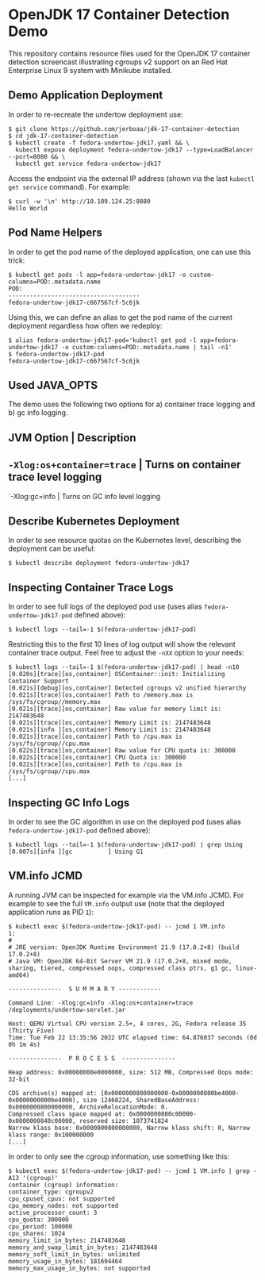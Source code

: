 # OpenJDK 17 Container Detection Demo

This repository contains resource files used for the OpenJDK 17 container
detection screencast illustrating cgroups v2 support on an Red Hat Enterprise
Linux 9 system with Minikube installed.

## Demo Application Deployment

In order to re-recreate the undertow deployment use:

```
$ git clone https://github.com/jerboaa/jdk-17-container-detection
$ cd jdk-17-container-detection
$ kubectl create -f fedora-undertow-jdk17.yaml && \
  kubectl expose deployment fedora-undertow-jdk17 --type=LoadBalancer --port=8080 && \
  kubectl get service fedora-undertow-jdk17
```

Access the endpoint via the external IP address (shown via the last `kubectl get service` command). For example:

```
$ curl -w '\n' http://10.109.124.25:8080
Hello World
```

## Pod Name Helpers

In order to get the pod name of the deployed application, one can use this trick:

```
$ kubectl get pods -l app=fedora-undertow-jdk17 -o custom-columns=POD:.metadata.name
POD:
-------------------------------------
fedora-undertow-jdk17-c667567cf-5c6jk
```

Using this, we can define an alias to get the pod name of the current deployment regardless how often we redeploy:

```
$ alias fedora-undertow-jdk17-pod='kubectl get pod -l app=fedora-undertow-jdk17 -o custom-columns=POD:.metadata.name | tail -n1'
$ fedora-undertow-jdk17-pod
fedora-undertow-jdk17-c667567cf-5c6jk
```

## Used JAVA_OPTS

The demo uses the following two options for a) container trace logging and b) gc info logging.

JVM Option | Description
-------------------------------------------------------------
`-Xlog:os+container=trace` | Turns on container trace level logging
-------------------------------------------------------------
`-Xlog:gc=info             | Turns on GC info level logging

## Describe Kubernetes Deployment

In order to see resource quotas on the Kubernetes level, describing the deployment can be useful:

```
$ kubectl describe deployment fedora-undertow-jdk17
```

## Inspecting Container Trace Logs

In order to see full logs of the deployed pod use (uses alias `fedora-undertow-jdk17-pod` defined above):

```
$ kubectl logs --tail=-1 $(fedora-undertow-jdk17-pod)
```

Restricting this to the first 10 lines of log output will show the relevant container trace output. Feel free to adjust the `-nXX` option to your needs:

```
$ kubectl logs --tail=-1 $(fedora-undertow-jdk17-pod) | head -n10
[0.020s][trace][os,container] OSContainer::init: Initializing Container Support
[0.021s][debug][os,container] Detected cgroups v2 unified hierarchy
[0.021s][trace][os,container] Path to /memory.max is /sys/fs/cgroup//memory.max
[0.021s][trace][os,container] Raw value for memory limit is: 2147483648
[0.021s][trace][os,container] Memory Limit is: 2147483648
[0.021s][info ][os,container] Memory Limit is: 2147483648
[0.021s][trace][os,container] Path to /cpu.max is /sys/fs/cgroup//cpu.max
[0.022s][trace][os,container] Raw value for CPU quota is: 300000
[0.022s][trace][os,container] CPU Quota is: 300000
[0.022s][trace][os,container] Path to /cpu.max is /sys/fs/cgroup//cpu.max
[...]
```

## Inspecting GC Info Logs

In order to see the GC algorithm in use on the deployed pod (uses alias `fedora-undertow-jdk17-pod` defined above):

```
$ kubectl logs --tail=-1 $(fedora-undertow-jdk17-pod) | grep Using
[0.007s][info ][gc          ] Using G1
```

## VM.info JCMD

A running JVM can be inspected for example via the VM.info JCMD. For example to see the full `VM.info` output use (note that the deployed application runs as PID `1`):

```
$ kubectl exec $(fedora-undertow-jdk17-pod) -- jcmd 1 VM.info
1:
#
# JRE version: OpenJDK Runtime Environment 21.9 (17.0.2+8) (build 17.0.2+8)
# Java VM: OpenJDK 64-Bit Server VM 21.9 (17.0.2+8, mixed mode, sharing, tiered, compressed oops, compressed class ptrs, g1 gc, linux-amd64)

---------------  S U M M A R Y ------------

Command Line: -Xlog:gc=info -Xlog:os+container=trace /deployments/undertow-servlet.jar

Host: QEMU Virtual CPU version 2.5+, 4 cores, 2G, Fedora release 35 (Thirty Five)
Time: Tue Feb 22 13:35:56 2022 UTC elapsed time: 64.876037 seconds (0d 0h 1m 4s)

---------------  P R O C E S S  ---------------

Heap address: 0x00000000e0000000, size: 512 MB, Compressed Oops mode: 32-bit

CDS archive(s) mapped at: [0x0000000800000000-0x0000000800be4000-0x0000000800be4000), size 12468224, SharedBaseAddress: 0x0000000800000000, ArchiveRelocationMode: 0.
Compressed class space mapped at: 0x0000000800c00000-0x0000000840c00000, reserved size: 1073741824
Narrow klass base: 0x0000000800000000, Narrow klass shift: 0, Narrow klass range: 0x100000000
[...]
```

In order to only see the cgroup information, use something like this:

```
$ kubectl exec $(fedora-undertow-jdk17-pod) -- jcmd 1 VM.info | grep -A13 '(cgroup)'
container (cgroup) information:
container_type: cgroupv2
cpu_cpuset_cpus: not supported
cpu_memory_nodes: not supported
active_processor_count: 3
cpu_quota: 300000
cpu_period: 100000
cpu_shares: 1024
memory_limit_in_bytes: 2147483648
memory_and_swap_limit_in_bytes: 2147483648
memory_soft_limit_in_bytes: unlimited
memory_usage_in_bytes: 181694464
memory_max_usage_in_bytes: not supported
```
